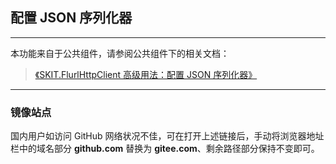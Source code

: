 ﻿## 配置 JSON 序列化器

---

本功能来自于公共组件，请参阅公共组件下的相关文档：

> [《SKIT.FlurlHttpClient 高级用法：配置 JSON 序列化器》](https://github.com/fudiwei/DotNetCore.SKIT.FlurlHttpClient/blob/main/docs/README.md)

---

### 镜像站点

国内用户如访问 GitHub 网络状况不佳，可在打开上述链接后，手动将浏览器地址栏中的域名部分 **github.com** 替换为 **gitee.com**、剩余路径部分保持不变即可。
